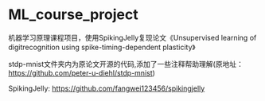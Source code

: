 # ML_course_project

机器学习原理课程项目，使用SpikingJelly复现论文《Unsupervised learning of digitrecognition using spike-timing-dependent plasticity》

stdp-mnist文件夹内为原论文开源的代码,添加了一些注释帮助理解(原地址：https://github.com/peter-u-diehl/stdp-mnist)

SpikingJelly: https://github.com/fangwei123456/spikingjelly
